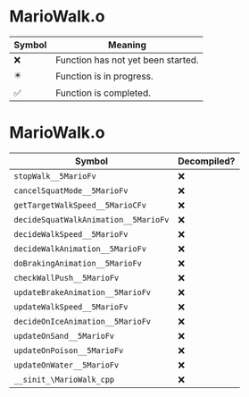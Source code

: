 # MarioWalk.o
| Symbol | Meaning 
| ------------- | ------------- 
| :x: | Function has not yet been started. 
| :eight_pointed_black_star: | Function is in progress. 
| :white_check_mark: | Function is completed. 


# MarioWalk.o
| Symbol | Decompiled? |
| ------------- | ------------- |
| `stopWalk__5MarioFv` | :x: |
| `cancelSquatMode__5MarioFv` | :x: |
| `getTargetWalkSpeed__5MarioCFv` | :x: |
| `decideSquatWalkAnimation__5MarioFv` | :x: |
| `decideWalkSpeed__5MarioFv` | :x: |
| `decideWalkAnimation__5MarioFv` | :x: |
| `doBrakingAnimation__5MarioFv` | :x: |
| `checkWallPush__5MarioFv` | :x: |
| `updateBrakeAnimation__5MarioFv` | :x: |
| `updateWalkSpeed__5MarioFv` | :x: |
| `decideOnIceAnimation__5MarioFv` | :x: |
| `updateOnSand__5MarioFv` | :x: |
| `updateOnPoison__5MarioFv` | :x: |
| `updateOnWater__5MarioFv` | :x: |
| `__sinit_\MarioWalk_cpp` | :x: |
